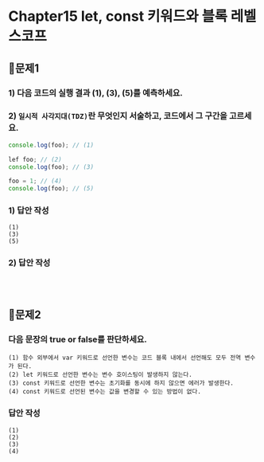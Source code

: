 # Chapter15 let, const 키워드와 블록 레벨 스코프
## 📌문제1

### 1) 다음 코드의 실행 결과 (1), (3), (5)를 예측하세요.

### 2) `일시적 사각지대(TDZ)`란 무엇인지 서술하고, 코드에서 그 구간을 고르세요.

```js
console.log(foo); // (1)

lef foo; // (2)
console.log(foo); // (3)

foo = 1; // (4)
console.log(foo); // (5)
```

### 1) 답안 작성

```
(1) 
(3) 
(5) 
```

### 2) 답안 작성

```

```

<br>

## 📌문제2

### 다음 문장의 true or false를 판단하세요.

```
(1) 함수 외부에서 var 키워드로 선언한 변수는 코드 블록 내에서 선언해도 모두 전역 변수가 된다.
(2) let 키워드로 선언한 변수는 변수 호이스팅이 발생하지 않는다.
(3) const 키워드로 선언한 변수는 초기화를 동시에 하지 않으면 에러가 발생한다.
(4) const 키워드로 선언된 변수는 값을 변경할 수 있는 방법이 없다.
```

### 답안 작성

```
(1) 
(2) 
(3) 
(4) 
```

<br>
